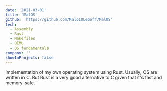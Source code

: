 ```yaml
---
date: '2021-03-01'
title: 'MalOS'
github: 'https://github.com/Malo10LeGoff/MalOS'
tech:
  - Assembly
  - Rust
  - Makefiles
  - QEMU
  - OS fundamentals
company: ''
showInProjects: false
---
```


Implementation of my own operating system using Rust. Usually, OS are written in C. But Rust is a very good alternative to C given that it's fast and memory-safe.